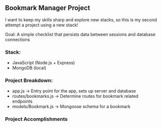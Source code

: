 ## Bookmark Manager Project
I want to keep my skills sharp and explore new stacks, so this is my second attempt a project using a new stack! 

Goal: A simple checklist that persists data between sessions and database connections

### Stack: 
- JavaScript (Node.js + Express)
- MongoDB (local)

 ### Project Breakdown:
- app.js -> Entry point for the app, sets up server and database
- routes/bookmarks.js -> Determine routes for bookmark related endpoints
- models/Bookmark.js -> Mongoose schema for a bookmark

### Project Accomplishments
